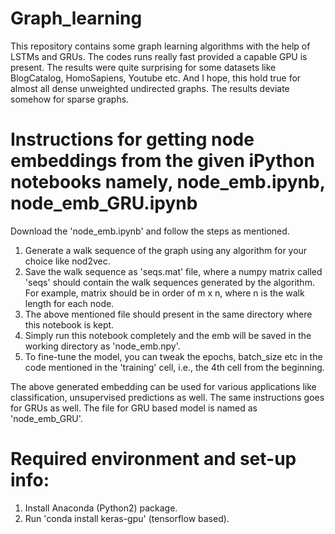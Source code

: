 # Graph_learning
This repository contains some graph learning algorithms with the help of LSTMs and GRUs. The codes runs really fast provided a capable GPU is present. The results were quite surprising for some datasets like BlogCatalog, HomoSapiens, Youtube etc. And I hope, this hold true for almost all dense unweighted undirected graphs. The results deviate somehow for sparse graphs.

# Instructions for getting node embeddings from the given iPython notebooks namely, node_emb.ipynb, node_emb_GRU.ipynb
Download the 'node_emb.ipynb' and follow the steps as mentioned.
1. Generate a walk sequence of the graph using any algorithm for your choice like nod2vec.
2. Save the walk sequence as 'seqs.mat' file, where a numpy matrix called 'seqs' should contain the walk sequences generated by the algorithm. For example, matrix should be in order of m x n, where n is the walk length for each node.
3. The above mentioned file should present in the same directory where this notebook is kept.
4. Simply run this notebook completely and the emb will be saved in the working directory as 'node_emb.npy'.
5. To fine-tune the model, you can tweak the epochs, batch_size etc in the code mentioned in the 'training' cell, i.e., the 4th cell from the beginning.

The above generated embedding can be used for various applications like classification, unsupervised predictions as well.
The same instructions goes for GRUs as well. The file for GRU based model is named as 'node_emb_GRU'.
 
 # Required environment and set-up info:
 1. Install Anaconda (Python2) package.
 2. Run 'conda install keras-gpu' (tensorflow based).

